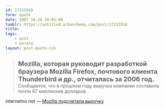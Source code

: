 ```yaml
---
id: 17212918
form: quote
date: 2007-10-26 10:01:00
tumblr: https://untitled.urbansheep.com/post/17212918
title: 
tags:
    - post
    - цитаты
layout: post-quote.njk
---
```


<blockquote>
<strong style="font-size:1.4em;">Mozilla, которая руководит разработкой браузера Mozilla Firefox, почтового клиента Thunderbird и др., отчиталась за 2006 год.</strong> Сообщается, что в прошлом году выручка компании составила почти 67 миллионов долларов.
</blockquote>

internetno.net — <a href="http://internetno.net/2007/10/24/mozilla_finance_2006/">Mozilla подсчитала выручку</a>
